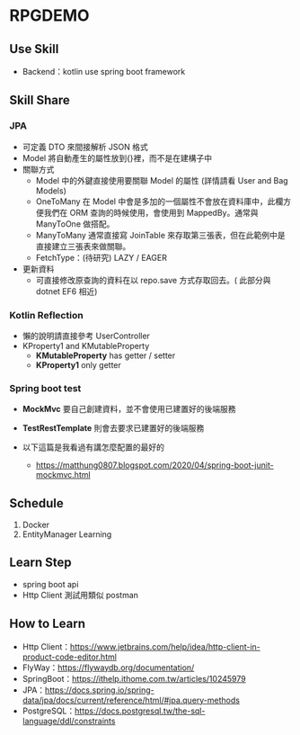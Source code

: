 # RPGDEMO

## Use Skill

- Backend：kotlin use spring boot framework

## Skill Share

### JPA

- 可定義 DTO 來間接解析 JSON 格式
- Model 將自動產生的屬性放到{}裡，而不是在建構子中
- 關聯方式
  - Model 中的外鍵直接使用要關聯 Model 的屬性 (詳情請看 User and Bag Models)
  - OneToMany 在 Model 中會是多加的一個屬性不會放在資料庫中，此欄方便我們在 ORM 查詢的時候使用，會使用到 MappedBy。通常與 ManyToOne 做搭配。
  - ManyToMany 通常直接寫 JoinTable 來存取第三張表，但在此範例中是直接建立三張表來做關聯。
  - FetchType：(待研究) LAZY / EAGER
- 更新資料
  - 可直接修改原查詢的資料在以 repo.save 方式存取回去。( 此部分與 dotnet EF6 相近)

### Kotlin Reflection

- 懶的說明請直接參考 UserController
- KProperty1 and KMutableProperty
  - **KMutableProperty** has getter / setter
  - **KProperty1** only getter

### Spring boot test

- **MockMvc** 要自己創建資料，並不會使用已建置好的後端服務
- **TestRestTemplate** 則會去要求已建置好的後端服務

- 以下這篇是我看過有講怎麼配置的最好的
  - https://matthung0807.blogspot.com/2020/04/spring-boot-junit-mockmvc.html

## Schedule

1. Docker
2. EntityManager Learning

## Learn Step

- spring boot api
- Http Client 測試用類似 postman

## How to Learn

- Http Client：https://www.jetbrains.com/help/idea/http-client-in-product-code-editor.html
- FlyWay：https://flywaydb.org/documentation/
- SpringBoot：https://ithelp.ithome.com.tw/articles/10245979
- JPA：https://docs.spring.io/spring-data/jpa/docs/current/reference/html/#jpa.query-methods
- PostgreSQL：https://docs.postgresql.tw/the-sql-language/ddl/constraints
